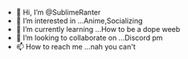- 👋 Hi, I’m @SublimeRanter
- 👀 I’m interested in ...Anime,Socializing
- 🌱 I’m currently learning ...How to be a dope weeb
- 💞️ I’m looking to collaborate on ...Discord pm
- 📫 How to reach me ...nah you can't

<!---
SublimeRanter/SublimeRanter is a ✨ special ✨ repository because its `README.md` (this file) appears on your GitHub profile.
You can click the Preview link to take a look at your changes.
--->
